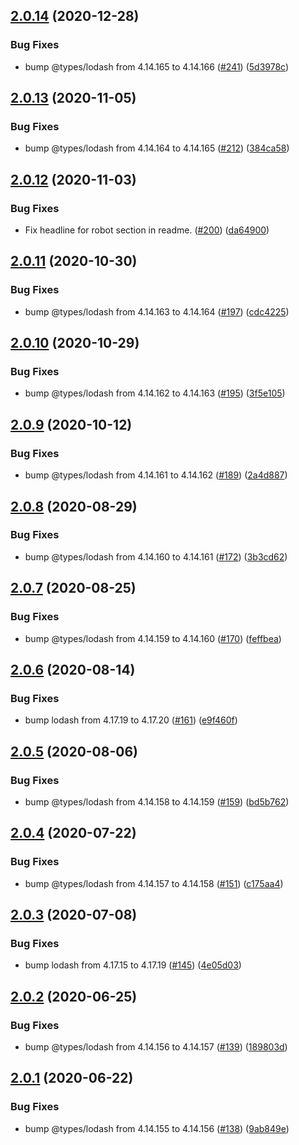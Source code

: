 ## [2.0.14](https://github.com/thenativeweb/get-routes/compare/2.0.13...2.0.14) (2020-12-28)


### Bug Fixes

* bump @types/lodash from 4.14.165 to 4.14.166 ([#241](https://github.com/thenativeweb/get-routes/issues/241)) ([5d3978c](https://github.com/thenativeweb/get-routes/commit/5d3978c1b16f868c9bb0b781b529b2cbcb85753d))

## [2.0.13](https://github.com/thenativeweb/get-routes/compare/2.0.12...2.0.13) (2020-11-05)


### Bug Fixes

* bump @types/lodash from 4.14.164 to 4.14.165 ([#212](https://github.com/thenativeweb/get-routes/issues/212)) ([384ca58](https://github.com/thenativeweb/get-routes/commit/384ca58eccb170db68d7bd376204e5b61b4f6102))

## [2.0.12](https://github.com/thenativeweb/get-routes/compare/2.0.11...2.0.12) (2020-11-03)


### Bug Fixes

* Fix headline for robot section in readme. ([#200](https://github.com/thenativeweb/get-routes/issues/200)) ([da64900](https://github.com/thenativeweb/get-routes/commit/da649008016a0c3cbeb6106f0886aa1e82a6c0c3))

## [2.0.11](https://github.com/thenativeweb/get-routes/compare/2.0.10...2.0.11) (2020-10-30)


### Bug Fixes

* bump @types/lodash from 4.14.163 to 4.14.164 ([#197](https://github.com/thenativeweb/get-routes/issues/197)) ([cdc4225](https://github.com/thenativeweb/get-routes/commit/cdc4225d83c722d24c8b83bbe7e5b0a8b9a59da6))

## [2.0.10](https://github.com/thenativeweb/get-routes/compare/2.0.9...2.0.10) (2020-10-29)


### Bug Fixes

* bump @types/lodash from 4.14.162 to 4.14.163 ([#195](https://github.com/thenativeweb/get-routes/issues/195)) ([3f5e105](https://github.com/thenativeweb/get-routes/commit/3f5e105105602a433e344d632ca11c0767792079))

## [2.0.9](https://github.com/thenativeweb/get-routes/compare/2.0.8...2.0.9) (2020-10-12)


### Bug Fixes

* bump @types/lodash from 4.14.161 to 4.14.162 ([#189](https://github.com/thenativeweb/get-routes/issues/189)) ([2a4d887](https://github.com/thenativeweb/get-routes/commit/2a4d88752564e6ab84334846d804b5e857895947))

## [2.0.8](https://github.com/thenativeweb/get-routes/compare/2.0.7...2.0.8) (2020-08-29)


### Bug Fixes

* bump @types/lodash from 4.14.160 to 4.14.161 ([#172](https://github.com/thenativeweb/get-routes/issues/172)) ([3b3cd62](https://github.com/thenativeweb/get-routes/commit/3b3cd6260328e5b91f21bf0d5a5ae81dc18194b8))

## [2.0.7](https://github.com/thenativeweb/get-routes/compare/2.0.6...2.0.7) (2020-08-25)


### Bug Fixes

* bump @types/lodash from 4.14.159 to 4.14.160 ([#170](https://github.com/thenativeweb/get-routes/issues/170)) ([feffbea](https://github.com/thenativeweb/get-routes/commit/feffbeacdbe1c7e9e57151915d8243fdbc7bcc2a))

## [2.0.6](https://github.com/thenativeweb/get-routes/compare/2.0.5...2.0.6) (2020-08-14)


### Bug Fixes

* bump lodash from 4.17.19 to 4.17.20 ([#161](https://github.com/thenativeweb/get-routes/issues/161)) ([e9f460f](https://github.com/thenativeweb/get-routes/commit/e9f460ffea9d8707c4d7eace10b9d22ecb7a3cee))

## [2.0.5](https://github.com/thenativeweb/get-routes/compare/2.0.4...2.0.5) (2020-08-06)


### Bug Fixes

* bump @types/lodash from 4.14.158 to 4.14.159 ([#159](https://github.com/thenativeweb/get-routes/issues/159)) ([bd5b762](https://github.com/thenativeweb/get-routes/commit/bd5b76251c4d1b89d675ac23d27c8ceb4ccb33d8))

## [2.0.4](https://github.com/thenativeweb/get-routes/compare/2.0.3...2.0.4) (2020-07-22)


### Bug Fixes

* bump @types/lodash from 4.14.157 to 4.14.158 ([#151](https://github.com/thenativeweb/get-routes/issues/151)) ([c175aa4](https://github.com/thenativeweb/get-routes/commit/c175aa45f8dd4542db9e2a6c95178e222866dd28))

## [2.0.3](https://github.com/thenativeweb/get-routes/compare/2.0.2...2.0.3) (2020-07-08)


### Bug Fixes

* bump lodash from 4.17.15 to 4.17.19 ([#145](https://github.com/thenativeweb/get-routes/issues/145)) ([4e05d03](https://github.com/thenativeweb/get-routes/commit/4e05d0386ca35c43242f500dfd72be72c645ce58))

## [2.0.2](https://github.com/thenativeweb/get-routes/compare/2.0.1...2.0.2) (2020-06-25)


### Bug Fixes

* bump @types/lodash from 4.14.156 to 4.14.157 ([#139](https://github.com/thenativeweb/get-routes/issues/139)) ([189803d](https://github.com/thenativeweb/get-routes/commit/189803dcb191a3749e3ee59144e6ca3e66c84ac5))

## [2.0.1](https://github.com/thenativeweb/get-routes/compare/2.0.0...2.0.1) (2020-06-22)


### Bug Fixes

* bump @types/lodash from 4.14.155 to 4.14.156 ([#138](https://github.com/thenativeweb/get-routes/issues/138)) ([9ab849e](https://github.com/thenativeweb/get-routes/commit/9ab849e710d496e6d299f85047ecf3a7d3ee7bba))
